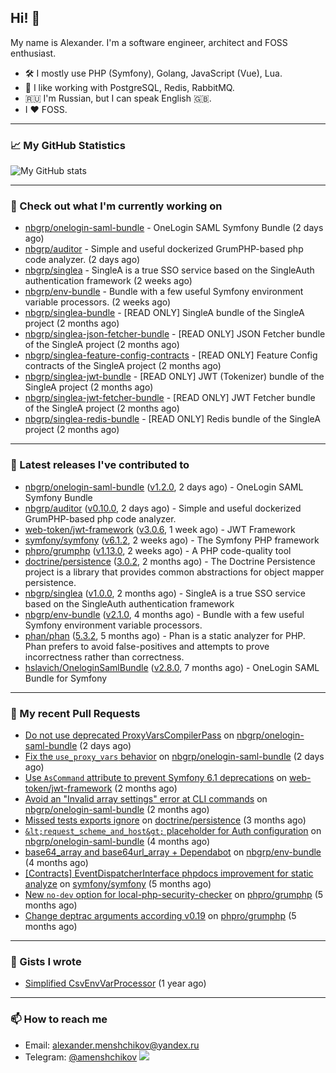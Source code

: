 ## Hi! 👋

My name is Alexander. I'm a software engineer, architect and FOSS enthusiast.

* 🛠 I mostly use PHP (Symfony), Golang, JavaScript (Vue), Lua.
* 🧰 I like working with PostgreSQL, Redis, RabbitMQ.
* 🇷🇺 I'm Russian, but I can speak English 🇬🇧.
* I ♥ FOSS.

---

### 📈 My GitHub Statistics

![My GitHub stats](https://github-readme-stats.vercel.app/api?username=a-menshchikov&theme=calm&hide_title=true&include_all_commits=true&show_icons=true)

[comment]: &lt;> (![Top Langs]&#40;https://github-readme-stats.vercel.app/api/top-langs/?username=a-menshchikov&theme=calm&hide_title=true&layout=compact&count_private=true&include_all_commits=true&langs_count=6&#41;)

---

### 👷 Check out what I'm currently working on

- [nbgrp/onelogin-saml-bundle](https://github.com/nbgrp/onelogin-saml-bundle) - OneLogin SAML Symfony Bundle (2 days ago)
- [nbgrp/auditor](https://github.com/nbgrp/auditor) - Simple and useful dockerized GrumPHP-based php code analyzer. (2 days ago)
- [nbgrp/singlea](https://github.com/nbgrp/singlea) - SingleA is a true SSO service based on the SingleAuth authentication framework (2 weeks ago)
- [nbgrp/env-bundle](https://github.com/nbgrp/env-bundle) - Bundle with a few useful Symfony environment variable processors. (2 weeks ago)
- [nbgrp/singlea-bundle](https://github.com/nbgrp/singlea-bundle) - [READ ONLY] SingleA bundle of the SingleA project (2 months ago)
- [nbgrp/singlea-json-fetcher-bundle](https://github.com/nbgrp/singlea-json-fetcher-bundle) - [READ ONLY] JSON Fetcher bundle of the SingleA project (2 months ago)
- [nbgrp/singlea-feature-config-contracts](https://github.com/nbgrp/singlea-feature-config-contracts) - [READ ONLY] Feature Config contracts of the SingleA project (2 months ago)
- [nbgrp/singlea-jwt-bundle](https://github.com/nbgrp/singlea-jwt-bundle) - [READ ONLY] JWT (Tokenizer) bundle of the SingleA project (2 months ago)
- [nbgrp/singlea-jwt-fetcher-bundle](https://github.com/nbgrp/singlea-jwt-fetcher-bundle) - [READ ONLY] JWT Fetcher bundle of the SingleA project (2 months ago)
- [nbgrp/singlea-redis-bundle](https://github.com/nbgrp/singlea-redis-bundle) - [READ ONLY] Redis bundle of the SingleA project (2 months ago)

---

### 🔭 Latest releases I've contributed to

- [nbgrp/onelogin-saml-bundle](https://github.com/nbgrp/onelogin-saml-bundle) ([v1.2.0](https://github.com/nbgrp/onelogin-saml-bundle/releases/tag/v1.2.0), 2 days ago) - OneLogin SAML Symfony Bundle
- [nbgrp/auditor](https://github.com/nbgrp/auditor) ([v0.10.0](https://github.com/nbgrp/auditor/releases/tag/v0.10.0), 2 days ago) - Simple and useful dockerized GrumPHP-based php code analyzer.
- [web-token/jwt-framework](https://github.com/web-token/jwt-framework) ([v3.0.6](https://github.com/web-token/jwt-framework/releases/tag/v3.0.6), 1 week ago) - JWT Framework
- [symfony/symfony](https://github.com/symfony/symfony) ([v6.1.2](https://github.com/symfony/symfony/releases/tag/v6.1.2), 2 weeks ago) - The Symfony PHP framework
- [phpro/grumphp](https://github.com/phpro/grumphp) ([v1.13.0](https://github.com/phpro/grumphp/releases/tag/v1.13.0), 2 weeks ago) - A PHP code-quality tool
- [doctrine/persistence](https://github.com/doctrine/persistence) ([3.0.2](https://github.com/doctrine/persistence/releases/tag/3.0.2), 2 months ago) - The Doctrine Persistence project is a library that provides common abstractions for object mapper persistence.
- [nbgrp/singlea](https://github.com/nbgrp/singlea) ([v1.0.0](https://github.com/nbgrp/singlea/releases/tag/v1.0.0), 2 months ago) - SingleA is a true SSO service based on the SingleAuth authentication framework
- [nbgrp/env-bundle](https://github.com/nbgrp/env-bundle) ([v2.1.0](https://github.com/nbgrp/env-bundle/releases/tag/v2.1.0), 4 months ago) - Bundle with a few useful Symfony environment variable processors.
- [phan/phan](https://github.com/phan/phan) ([5.3.2](https://github.com/phan/phan/releases/tag/5.3.2), 5 months ago) - Phan is a static analyzer for PHP. Phan prefers to avoid false-positives and attempts to prove incorrectness rather than correctness.
- [hslavich/OneloginSamlBundle](https://github.com/hslavich/OneloginSamlBundle) ([v2.8.0](https://github.com/hslavich/OneloginSamlBundle/releases/tag/v2.8.0), 7 months ago) - OneLogin SAML Bundle for Symfony

---

### 🔨 My recent Pull Requests

- [Do not use deprecated ProxyVarsCompilerPass](https://github.com/nbgrp/onelogin-saml-bundle/pull/14) on [nbgrp/onelogin-saml-bundle](https://github.com/nbgrp/onelogin-saml-bundle) (2 days ago)
- [Fix the `use_proxy_vars` behavior](https://github.com/nbgrp/onelogin-saml-bundle/pull/13) on [nbgrp/onelogin-saml-bundle](https://github.com/nbgrp/onelogin-saml-bundle) (2 days ago)
- [Use `AsCommand` attribute to prevent Symfony 6.1 deprecations](https://github.com/web-token/jwt-framework/pull/341) on [web-token/jwt-framework](https://github.com/web-token/jwt-framework) (2 months ago)
- [Avoid an &#34;Invalid array settings&#34; error at CLI commands](https://github.com/nbgrp/onelogin-saml-bundle/pull/11) on [nbgrp/onelogin-saml-bundle](https://github.com/nbgrp/onelogin-saml-bundle) (2 months ago)
- [Missed tests exports ignore](https://github.com/doctrine/persistence/pull/259) on [doctrine/persistence](https://github.com/doctrine/persistence) (3 months ago)
- [`&lt;request_scheme_and_host&gt;` placeholder for Auth configuration](https://github.com/nbgrp/onelogin-saml-bundle/pull/8) on [nbgrp/onelogin-saml-bundle](https://github.com/nbgrp/onelogin-saml-bundle) (4 months ago)
- [base64_array and base64url_array &#43; Dependabot](https://github.com/nbgrp/env-bundle/pull/2) on [nbgrp/env-bundle](https://github.com/nbgrp/env-bundle) (4 months ago)
- [[Contracts] EventDispatcherInterface phpdocs improvement for static analyze](https://github.com/symfony/symfony/pull/45381) on [symfony/symfony](https://github.com/symfony/symfony) (5 months ago)
- [New `no-dev` option for local-php-security-checker](https://github.com/phpro/grumphp/pull/984) on [phpro/grumphp](https://github.com/phpro/grumphp) (5 months ago)
- [Change deptrac arguments according v0.19](https://github.com/phpro/grumphp/pull/980) on [phpro/grumphp](https://github.com/phpro/grumphp) (5 months ago)

---

### 📓 Gists I wrote

- [Simplified CsvEnvVarProcessor](https://gist.github.com/08650c7b76154eb00c18d093e5087f0b) (1 year ago)

---

### 📫 How to reach me

- Email: [alexander.menshchikov@yandex.ru](mailto:alexander.menshchikov@yandex.ru)
- Telegram: [@amenshchikov](https://t.me/amenshchikov)
![](https://hit.yhype.me/github/profile?user_id=2580489)